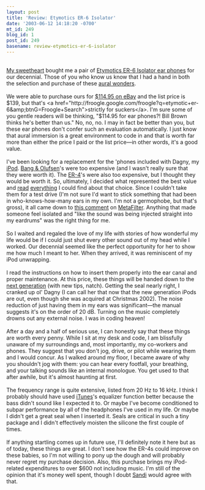 ```yaml
---
layout: post
title: 'Review: Etymotics ER-6 Isolator'
date: '2003-06-12 14:18:20 -0700'
mt_id: 249
blog_id: 1
post_id: 249
basename: review-etymotics-er-6-isolator
---
```

<br /><a href="/values/people/sandibrown.cfm">My sweetheart</a> bought me a pair of <a href="http://www.etymotic.com/product_list/product_list_summary.asp?product_number=ER-6">Etymotics ER-6 Isolator ear phones</a> for our decennial. Those of you who know us know that I had a hand in both the selection and purchase of these <a href="http://headroom.headphone.com/layout.php?topicID=13&amp;subTopicID=64&amp;productID=0020100100">aural wonders</a>.<br /><br />We were able to purchase ours for <a href="http://search.ebay.com/search/search.dll?MfcISAPICommand=GetResult&amp;ht=1&amp;SortProperty=MetaEndSort&amp;query=etymotic+er-6&amp;x=0&amp;y=0">$114.95 on eBay</a> and the list price is $139, but that's <a href="http://froogle.google.com/froogle?q=etymotic+er-6&amp;btnG=Froogle+Search">strictly for suckers</a>. I'm sure some of you gentle readers will be thinking, "$114.95 for ear phones?! Bill Brown thinks he's better than us." No, no, no. I may in fact be better than you, but these ear phones don't confer such an evaluation automatically. I just know that aural immersion is a great environment to code in and that is worth far more than either the price I paid or the list price&#x2014;in other words, it's a good value.<br /><br />I've been looking for a replacement for the 'phones included with Dagny, my <a href="http://www.apple.com/ipod/">iPod</a>. <a href="http://www.bang-olufsen.com/sw1612.asp">Bang &amp; Olufsen</a>'s were too expensive (and I wasn't really sure that they were worth it). The <a href="http://www.etymotic.com/musicians/er4reviews2.html">ER-4</a>'s were also too expensive, but I thought they would be worth it. So, ultimately, I decided what represented the best value and <a href="http://www.audioreview.com/Headphones/Etymotic,Research,ER-6/PRD_142560_2750crx.aspx">read</a> <a href="http://www.epinions.com/Etymotic_ER6_Isolator_Headphones__Headphones_ER6">everything</a> I could find about that choice. Since I couldn't take them for a test drive (I'm not sure I'd want to stick something that had been in who-knows-how-many ears in my own. I'm not a germophobe, but that's gross), it all came down to <a href="http://www.metafilter.com/mefi/21615#387656">this comment</a> on <a href="http://www.metafilter.com/">MetaFilter</a>. Anything that made someone feel isolated and "like the sound was being injected straight into my eardrums" was the right thing for me.<br /><br />So I waited and regaled the love of my life with stories of how wonderful my life would be if I could just shut every other sound out of my head while I worked. Our decennial seemed like the perfect opportunity for her to show me how much I meant to her. When they arrived, it was reminiscent of my iPod unwrapping.<br /><br />I read the instructions on how to insert them properly into the ear canal and proper maintenance. At this price, these things will be handed down to the <a href="/blogs/prego/">next generation</a> (with new tips, natch). Getting the seal nearly right, I cranked up ol' Dagny (I can call her that now that the new generation iPods are out, even though she was acquired at Christmas 2002). The noise reduction of just having them in my ears was significant&#x2014;the manual suggests it's on the order of 20 dB. Turning on the music completely drowns out any external noise. I was in coding heaven!<br /><br />After a day and a half of serious use, I can honestly say that these things are worth every penny. While I sit at my desk and code, I am blissfully unaware of my surroundings and, most importantly, my co-workers and phones. They suggest that you don't jog, drive, or pilot while wearing them and I would concur. As I walked around my floor, I became aware of why you shouldn't jog with them: you can hear every footfall, your breathing, and your talking sounds like an internal monologue. You get used to that after awhile, but it's almost haunting at first.<br /><br />The frequency range is quite extensive, listed from 20 Hz to 16 kHz. I think I probably should have used <a href="http://www.apple.com/itunes/">iTunes</a>'s equalizer function better because the bass didn't sound like I expected it to. Or maybe I've become conditioned to subpar performance by all of the headphones I've used in my life. Or maybe I didn't get a great seal when I inserted it. Seals are critical in such a tiny package and I didn't effectively moisten the silicone the first couple of times.<br /><br />If anything startling comes up in future use, I'll definitely note it here but as of today, these things are great. I don't see how the ER-4s could improve on these babies, so I'm not willing to pony up the dough and will probably never regret my purchase decision. Also, this purchase brings my iPod-related expenditures to over $600 not including music. I'm still of the opinion that it's money well spent, though I doubt <a href="/values/people/sandibrown.cfm">Sandi</a> would agree with that.<br /><br /><br />
